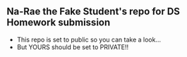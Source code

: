 ## Na-Rae the Fake Student's repo for DS Homework submission

- This repo is set to public so you can take a look...
- But YOURS should be set to PRIVATE!!


